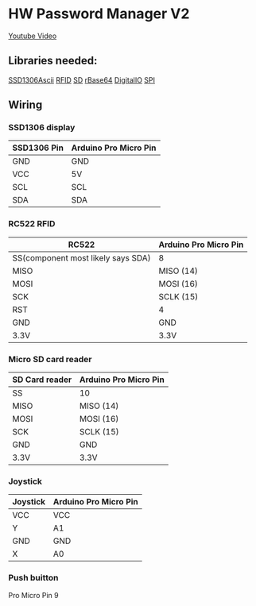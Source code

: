 # HW Password Manager V2

[Youtube Video](https://www.youtube.com/watch?v=QssnJo2gxCg)

## Libraries needed:

[SSD1306Ascii](https://github.com/greiman/SSD1306Ascii)
[RFID](https://github.com/miguelbalboa/rfid)
[SD](https://github.com/arduino-libraries/SD)
[rBase64](https://github.com/boseji/rBASE64)
[DigitalIO](https://github.com/greiman/DigitalIO)
[SPI](https://www.arduino.cc/en/reference/SPI)

## Wiring

### SSD1306 display

| SSD1306 Pin 	| Arduino Pro Micro Pin 	|
|-	|-	|
| GND 	| GND 	|
| VCC 	| 5V 	|
| SCL 	| SCL 	|
| SDA 	| SDA 	|

### RC522 RFID 

| RC522 	| Arduino Pro Micro Pin 	|
|-	|-	|
| SS(component most likely says SDA) 	| 8 	|
| MISO 	| MISO (14) 	|
| MOSI 	| MOSI (16) 	|
| SCK 	| SCLK (15) 	|
| RST 	| 4 	|
| GND 	| GND 	|
| 3.3V 	| 3.3V 	|

### Micro SD card reader

| SD Card reader 	| Arduino Pro Micro Pin 	|
|-	|-	|
| SS 	| 10 	|
| MISO 	| MISO (14) 	|
| MOSI 	| MOSI (16) 	|
| SCK 	| SCLK (15) 	|
| GND 	| GND 	|
| 3.3V 	| 3.3V 	|

### Joystick

| Joystick | Arduino Pro Micro Pin |
|- |- |
| VCC | VCC|
| Y | A1 |
| GND | GND |
| X | A0 |

### Push buitton

Pro Micro Pin 9
